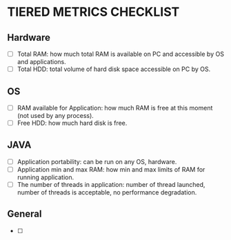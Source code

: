 TIERED METRICS CHECKLIST
========================

Hardware
--------
- [ ] Total RAM: how much total RAM is available on PC and accessible by OS and applications.
- [ ] Total HDD: total volume of hard disk space accessible on PC by OS.

OS
--
- [ ] RAM available for Application: how much RAM is free at this moment (not used by any process).
- [ ] Free HDD: how much hard disk is free.

JAVA
--
- [ ] Application portability: can be run on any OS, hardware.
- [ ] Application min and max RAM: how min and max limits of RAM for running application.
- [ ] The number of threads in application: number of thread launched, number of threads is acceptable, no performance degradation.

General 
--
- [ ] 
